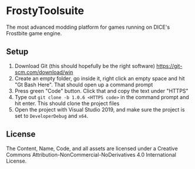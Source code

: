 # FrostyToolsuite
The most advanced modding platform for games running on DICE's Frostbite game engine.

## Setup

1. Download Git (this should hopefully be the right software) https://git-scm.com/download/win
2. Create an empty folder, go inside it, right click an empty space and hit "Gt Bash Here". That should open up a command prompt
3. Press green "Code" button. Click that and copy the text under "HTTPS"
4. Type out ``git clone -b 1.0.6 <HTTPS code>`` in the command prompt and hit enter. This should clone the project files
5. Open the project with Visual Studio 2019, and make sure the project is set to ``DeveloperDebug`` and ``x64``.

## License
The Content, Name, Code, and all assets are licensed under a Creative Commons Attribution-NonCommercial-NoDerivatives 4.0 International License.
